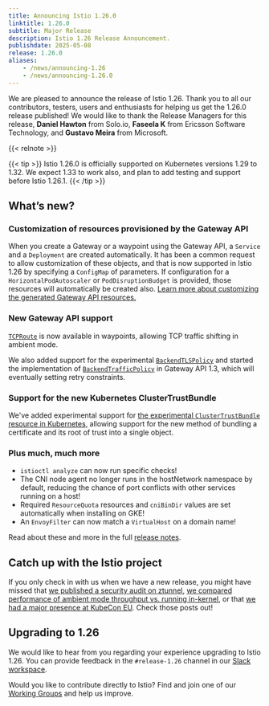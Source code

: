 ```yaml
---
title: Announcing Istio 1.26.0
linktitle: 1.26.0
subtitle: Major Release
description: Istio 1.26 Release Announcement.
publishdate: 2025-05-08
release: 1.26.0
aliases:
    - /news/announcing-1.26
    - /news/announcing-1.26.0
---
```


We are pleased to announce the release of Istio 1.26. Thank you to all our contributors, testers, users and enthusiasts for helping us get the 1.26.0 release published!
We would like to thank the Release Managers for this release, **Daniel Hawton** from Solo.io, **Faseela K** from Ericsson Software Technology, and **Gustavo Meira** from Microsoft.

{{< relnote >}}

{{< tip >}}
Istio 1.26.0 is officially supported on Kubernetes versions 1.29 to 1.32. We expect 1.33 to work also, and plan to add testing and support before Istio 1.26.1.
{{< /tip >}}

## What’s new?

### Customization of resources provisioned by the Gateway API

When you create a Gateway or a waypoint using the Gateway API, a `Service` and a `Deployment` are created automatically. It has been a common request to allow customization of these objects, and that is now supported in Istio 1.26 by specifying a `ConfigMap` of parameters. If configuration for a `HorizontalPodAutoscaler` or `PodDisruptionBudget` is provided, those resources will automatically be created also. [Learn more about customizing the generated Gateway API resources.](/docs/tasks/traffic-management/ingress/gateway-api/#automated-deployment)

### New Gateway API support

[`TCPRoute`](https://gateway-api.sigs.k8s.io/guides/tcp/) is now available in waypoints, allowing TCP traffic shifting in ambient mode.

We also added support for the experimental [`BackendTLSPolicy`](https://gateway-api.sigs.k8s.io/api-types/backendtlspolicy/) and started the implementation of [`BackendTrafficPolicy`](https://gateway-api.sigs.k8s.io/api-types/backendtrafficpolicy/) in Gateway API 1.3, which will eventually setting retry constraints.

### Support for the new Kubernetes ClusterTrustBundle

We've added experimental support for [the experimental `ClusterTrustBundle` resource in Kubernetes](https://kubernetes.io/docs/reference/access-authn-authz/certificate-signing-requests/#cluster-trust-bundles), allowing support for the new method of bundling a certificate and its root of trust into a single object.

### Plus much, much more

* `istioctl analyze` can now run specific checks!
* The CNI node agent no longer runs in the hostNetwork namespace by default, reducing the chance of port conflicts with other services running on a host!
* Required `ResourceQuota` resources and `cniBinDir` values are set automatically when installing on GKE!
* An `EnvoyFilter` can now match a `VirtualHost` on a domain name!

Read about these and more in the full [release notes](change-notes/).

## Catch up with the Istio project

If you only check in with us when we have a new release, you might have missed that [we published a security audit on ztunnel](/blog/2025/ztunnel-security-assessment/), [we compared performance of ambient mode throughput vs. running in-kernel](/blog/2025/ambient-performance/), or that [we had a major presence at KubeCon EU](/blog/2025/istio-at-kubecon-eu/). Check those posts out!

## Upgrading to 1.26

We would like to hear from you regarding your experience upgrading to Istio 1.26. You can provide feedback in the `#release-1.26` channel in our [Slack workspace](https://slack.istio.io/).

Would you like to contribute directly to Istio? Find and join one of our [Working Groups](https://github.com/istio/community/blob/master/WORKING-GROUPS.md) and help us improve.
